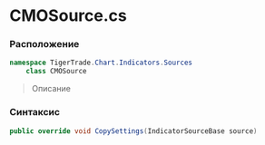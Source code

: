 
# CMOSource.cs
### Расположение
```csharp
namespace TigerTrade.Chart.Indicators.Sources  
    class CMOSource
```

> Описание

### Синтаксис
```csharp
public override void CopySettings(IndicatorSourceBase source)
```

